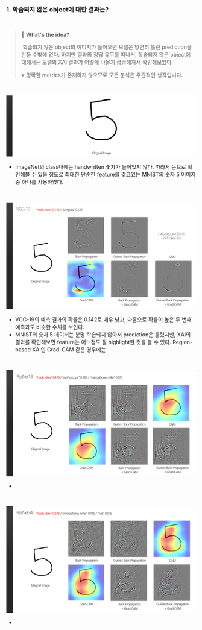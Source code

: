 ### 1. 학습되지 않은 object에 대한 결과는?

<br>

> **:mag_right: What's the ​idea?**
>
>​	학습되지 않은 object의 이미지가 들어오면 모델은 당연히 틀린 prediction을 만들 수밖에 없다. 하지만 결과의 정답 유무를 떠나서, 학습되지 않은 object에 대해서는 모델의 XAI 결과가 어떻게 나올지 궁금해져서 확인해보았다.
>
>
>
>※ 명확한 metrics가 존재하지 않으므로 모든 분석은 주관적인 생각입니다.

<br>

![five](../result_media/five.PNG)

* ImageNet의 class내에는 handwritten 숫자가 들어있지 않다. 따라서 눈으로 확인해볼 수 있을 정도로 최대한 단순한 feature를 갖고있는 MNIST의 숫자 5 이미지 중 하나를 사용하였다.

<br>

![five_vgg19](../result_media/five_vgg19.PNG)

* VGG-19의 예측 결과의 확률은 0.142로 매우 낮고, 다음으로 확률이 높은 두 번째 예측과도 비슷한 수치를 보인다.
* MNIST의 숫자 5 데이터는 분명 학습되지 않아서 prediction은 틀렸지만, XAI의 결과를 확인해보면 feature는 어느정도 잘 highlight한 것을 볼 수 있다. Region-based XAI인 Grad-CAM 같은 경우에는 

<br>

![five_resnet18](../result_media/five_resnet18.PNG)

* 

<br>

![five_resnet34](../result_media/five_resnet34.PNG)

* 






